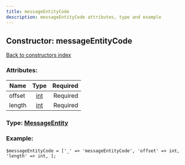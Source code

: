```yaml
---
title: messageEntityCode
description: messageEntityCode attributes, type and example
---
```

## Constructor: messageEntityCode  
[Back to constructors index](index.md)



### Attributes:

| Name     |    Type       | Required |
|----------|:-------------:|---------:|
|offset|[int](../types/int.md) | Required|
|length|[int](../types/int.md) | Required|



### Type: [MessageEntity](../types/MessageEntity.md)


### Example:

```
$messageEntityCode = ['_' => 'messageEntityCode', 'offset' => int, 'length' => int, ];
```